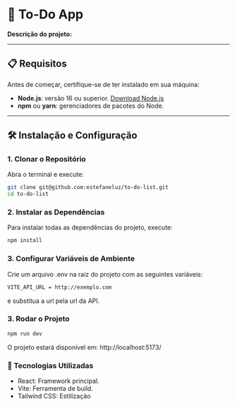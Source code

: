 # 🚀 **To-Do App**

**Descrição do projeto:**

---

## 📋 **Requisitos**

Antes de começar, certifique-se de ter instalado em sua máquina:

- **Node.js**: versão 16 ou superior. [Download Node.js](https://nodejs.org/)
- **npm** ou **yarn**: gerenciadores de pacotes do Node.

---

## 🛠️ **Instalação e Configuração**

### 1. **Clonar o Repositório**

Abra o terminal e execute:

```bash
git clone git@github.com:estefaneluz/to-do-list.git
cd to-do-list
```

### 2. **Instalar as Dependências**

Para instalar todas as dependências do projeto, execute:

```bash
npm install
```

### 3. Configurar Variáveis de Ambiente

Crie um arquivo .env na raiz do projeto com as seguintes variáveis:

```bash
VITE_API_URL = http://exemplo.com
```

e substitua a url pela url da API.

### 3. Rodar o Projeto

```bash
npm run dev
```

O projeto estará disponível em: http://localhost:5173/

### 🌟 Tecnologias Utilizadas

- React: Framework principal.
- Vite: Ferramenta de build.
- Tailwind CSS: Estilização
